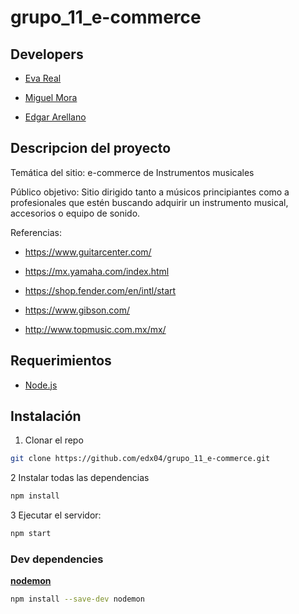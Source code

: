 # grupo_11_e-commerce

## Developers

* [Eva Real](https://github.com/EvaReal)

* [Miguel Mora](https://github.com/MiguelMora-bit)

* [Edgar Arellano](https://github.com/edx04)



## Descripcion del proyecto

Temática del sitio: e-commerce de Instrumentos musicales

Público objetivo: Sitio dirigido tanto a músicos principiantes como a profesionales que estén buscando adquirir un instrumento musical, accesorios o equipo de sonido. 

Referencias:

- https://www.guitarcenter.com/

- https://mx.yamaha.com/index.html

- https://shop.fender.com/en/intl/start

- https://www.gibson.com/

- http://www.topmusic.com.mx/mx/


## Requerimientos

- [Node.js](https://nodejs.org/) 

## Instalación

  1. Clonar el repo
   ```sh
   git clone https://github.com/edx04/grupo_11_e-commerce.git
   ```
  2 Instalar todas las dependencias
  ```sh
  npm install
  ```
   3 Ejecutar el servidor:
  ```sh
  npm start

  ```


### Dev dependencies

[**nodemon**](https://www.npmjs.com/package/nodemon)
```sh
npm install --save-dev nodemon
```
